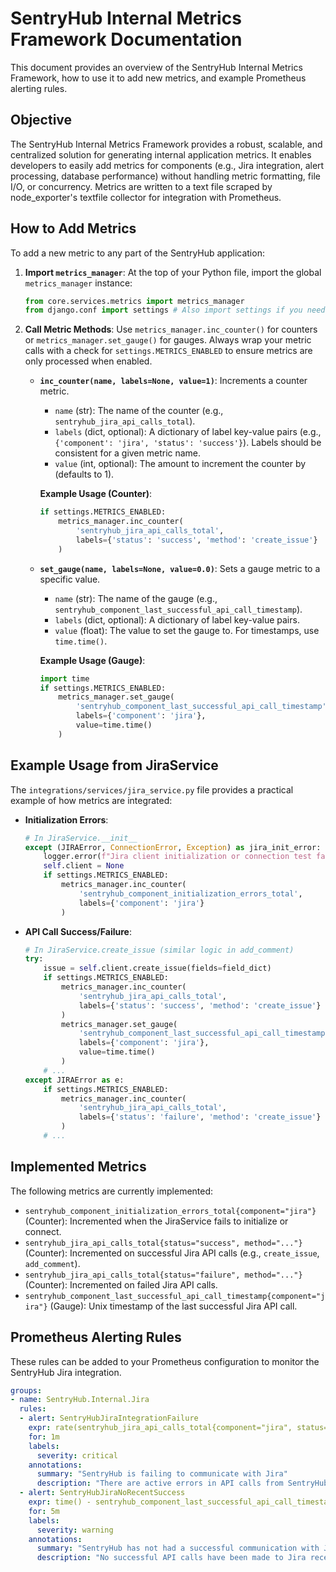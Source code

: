 # SentryHub Internal Metrics Framework Documentation

This document provides an overview of the SentryHub Internal Metrics Framework, how to use it to add new metrics, and example Prometheus alerting rules.

## Objective
The SentryHub Internal Metrics Framework provides a robust, scalable, and centralized solution for generating internal application metrics. It enables developers to easily add metrics for components (e.g., Jira integration, alert processing, database performance) without handling metric formatting, file I/O, or concurrency. Metrics are written to a text file scraped by node_exporter's textfile collector for integration with Prometheus.

## How to Add Metrics

To add a new metric to any part of the SentryHub application:

1.  **Import `metrics_manager`**: At the top of your Python file, import the global `metrics_manager` instance:
    ```python
    from core.services.metrics import metrics_manager
    from django.conf import settings # Also import settings if you need METRICS_ENABLED check
    ```

2.  **Call Metric Methods**: Use `metrics_manager.inc_counter()` for counters or `metrics_manager.set_gauge()` for gauges. Always wrap your metric calls with a check for `settings.METRICS_ENABLED` to ensure metrics are only processed when enabled.

    *   **`inc_counter(name, labels=None, value=1)`**: Increments a counter metric.
        *   `name` (str): The name of the counter (e.g., `sentryhub_jira_api_calls_total`).
        *   `labels` (dict, optional): A dictionary of label key-value pairs (e.g., `{'component': 'jira', 'status': 'success'}`). Labels should be consistent for a given metric name.
        *   `value` (int, optional): The amount to increment the counter by (defaults to 1).

        **Example Usage (Counter)**:
        ```python
        if settings.METRICS_ENABLED:
            metrics_manager.inc_counter(
                'sentryhub_jira_api_calls_total',
                labels={'status': 'success', 'method': 'create_issue'}
            )
        ```

    *   **`set_gauge(name, labels=None, value=0.0)`**: Sets a gauge metric to a specific value.
        *   `name` (str): The name of the gauge (e.g., `sentryhub_component_last_successful_api_call_timestamp`).
        *   `labels` (dict, optional): A dictionary of label key-value pairs.
        *   `value` (float): The value to set the gauge to. For timestamps, use `time.time()`.

        **Example Usage (Gauge)**:
        ```python
        import time
        if settings.METRICS_ENABLED:
            metrics_manager.set_gauge(
                'sentryhub_component_last_successful_api_call_timestamp',
                labels={'component': 'jira'},
                value=time.time()
            )
        ```

## Example Usage from JiraService

The `integrations/services/jira_service.py` file provides a practical example of how metrics are integrated:

*   **Initialization Errors**:
    ```python
    # In JiraService.__init__
    except (JIRAError, ConnectionError, Exception) as jira_init_error:
        logger.error(f"Jira client initialization or connection test failed: {jira_init_error}", exc_info=True)
        self.client = None
        if settings.METRICS_ENABLED:
            metrics_manager.inc_counter(
                'sentryhub_component_initialization_errors_total',
                labels={'component': 'jira'}
            )
    ```

*   **API Call Success/Failure**:
    ```python
    # In JiraService.create_issue (similar logic in add_comment)
    try:
        issue = self.client.create_issue(fields=field_dict)
        if settings.METRICS_ENABLED:
            metrics_manager.inc_counter(
                'sentryhub_jira_api_calls_total',
                labels={'status': 'success', 'method': 'create_issue'}
            )
            metrics_manager.set_gauge(
                'sentryhub_component_last_successful_api_call_timestamp',
                labels={'component': 'jira'},
                value=time.time()
            )
        # ...
    except JIRAError as e:
        if settings.METRICS_ENABLED:
            metrics_manager.inc_counter(
                'sentryhub_jira_api_calls_total',
                labels={'status': 'failure', 'method': 'create_issue'}
            )
        # ...
    ```

## Implemented Metrics

The following metrics are currently implemented:

*   `sentryhub_component_initialization_errors_total{component="jira"}` (Counter): Incremented when the JiraService fails to initialize or connect.
*   `sentryhub_jira_api_calls_total{status="success", method="..."}` (Counter): Incremented on successful Jira API calls (e.g., `create_issue`, `add_comment`).
*   `sentryhub_jira_api_calls_total{status="failure", method="..."}` (Counter): Incremented on failed Jira API calls.
*   `sentryhub_component_last_successful_api_call_timestamp{component="jira"}` (Gauge): Unix timestamp of the last successful Jira API call.

## Prometheus Alerting Rules

These rules can be added to your Prometheus configuration to monitor the SentryHub Jira integration.

```yaml
groups:
- name: SentryHub.Internal.Jira
  rules:
  - alert: SentryHubJiraIntegrationFailure
    expr: rate(sentryhub_jira_api_calls_total{component="jira", status="failure"}[5m]) > 0
    for: 1m
    labels:
      severity: critical
    annotations:
      summary: "SentryHub is failing to communicate with Jira"
      description: "There are active errors in API calls from SentryHub to Jira. This may prevent ticket creation or updates. Check SentryHub logs for details. Value: {{ $value }}"
  - alert: SentryHubJiraNoRecentSuccess
    expr: time() - sentryhub_component_last_successful_api_call_timestamp{component="jira"} > 3600
    for: 5m
    labels:
      severity: warning
    annotations:
      summary: "SentryHub has not had a successful communication with Jira for over 1 hour"
      description: "No successful API calls have been made to Jira recently. This could indicate a silent failure, a network issue, or that no alerts have triggered the Jira integration. Please verify the integration is healthy."